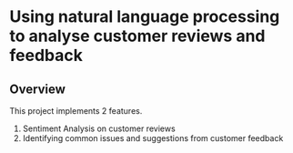 # Using natural language processing to analyse customer reviews and feedback


## Overview

This project implements 2 features.
1. Sentiment Analysis on customer reviews
2. Identifying common issues and suggestions from customer feedback


